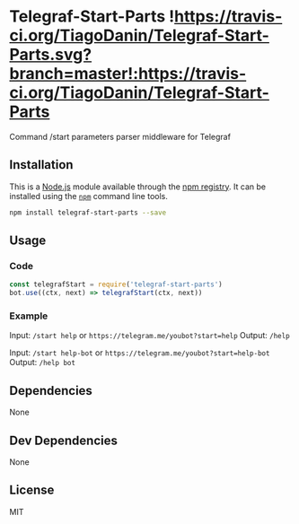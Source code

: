 # Telegraf-Start-Parts !https://travis-ci.org/TiagoDanin/Telegraf-Start-Parts.svg?branch=master!:https://travis-ci.org/TiagoDanin/Telegraf-Start-Parts

Command /start parameters parser middleware for Telegraf

## Installation

This is a [Node.js](https://nodejs.org/) module available through the
[npm registry](https://www.npmjs.com/). It can be installed using the
[`npm`](https://docs.npmjs.com/getting-started/installing-npm-packages-locally) command line tools.

```sh
npm install telegraf-start-parts --save
```

## Usage

### Code

```javascript
const telegrafStart = require('telegraf-start-parts')
bot.use((ctx, next) => telegrafStart(ctx, next))
```

### Example

Input: `/start help` or `https://telegram.me/youbot?start=help`
Output: `/help`

Input: `/start help-bot` or `https://telegram.me/youbot?start=help-bot`
Output: `/help bot`

## Dependencies

None

## Dev Dependencies

None

## License

MIT
